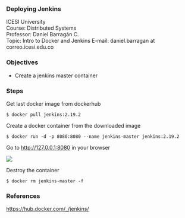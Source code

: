 ### Deploying Jenkins
ICESI University  
Course: Distributed Systems  
Professor: Daniel Barragán C.  
Topic: Intro to Docker and Jenkins
E-mail: daniel.barragan at correo.icesi.edu.co


### Objectives
* Create a jenkins master container

### Steps

Get last docker image from dockerhub

```
$ docker pull jenkins:2.19.2
```

Create a docker container from the downloaded image

```
$ docker run -d -p 8080:8080 --name jenkins-master jenkins:2.19.2
```

Go to http://127.0.0.1:8080 in your browser

![][1]

Destroy the container

```
$ docker rm jenkins-master -f
```

### References
https://hub.docker.com/_/jenkins/
<!-- https://hub.docker.com/r/jenkinsci/jenkins/ -->

[1]: images/01_jenkins_wizard.png

